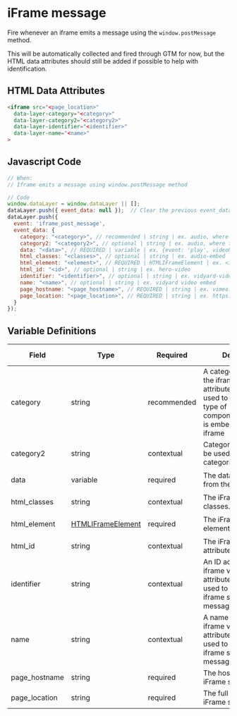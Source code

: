 # iFrame message

Fire whenever an iframe emits a message using the `window.postMessage` method. 

This will be automatically collected and fired through GTM for now, but the HTML data attributes should still be added if possible to help with identification.

## HTML Data Attributes

```html
<iframe src="<page_location>"
  data-layer-category="<category>"
  data-layer-category2="<category2>"
  data-layer-identifier="<identifier>"
  data-layer-name="<name>"
>
```

## Javascript Code

```js
// When:
// Iframe emits a message using window.postMessage method

// Code
window.dataLayer = window.dataLayer || [];
dataLayer.push({ event_data: null });  // Clear the previous event_data object.
dataLayer.push({
  event: 'iframe_post_message',
  event_data: {
    category: "<category>", // recommended | string | ex. audio, where to buy, video
    category2: "<category2>", // optional | string | ex. audio, where to buy, video
    data: "<data>", // REQUIRED | variable | ex. {event: 'play', videoName: 'my video', videoProvider: 'vimeo'}
    html_classes: "<classes>", // optional | string | ex. audio-embed
    html_element: "<element>", // REQUIRED | HTMLIFrameElement | ex. <iframe src="sample.com/iframe" ...>
    html_id: "<id>", // optional | string | ex. hero-video
    identifier: "<identifier>", // optional | string | ex. vidyard-video-embed
    name: "<name>", // optional | string | ex. vidyard video embed
    page_hostname: "<page_hostname>", // REQUIRED | string | ex. vimeo.com
    page_location: "<page_location>", // REQUIRED | string | ex. https://www.example.com
  }
});
```

## Variable Definitions

|Field|Type|Required|Description|Example|Pattern|Min Length|Max Length|Minimum|Maximum|Multiple Of|
| --- | --- | --- | --- | --- | --- | --- | --- | --- | --- | --- |
|category|string|recommended|A category added to the iframe via data attributes that can be used to represent what type of component/tool/widget is embedded via the iframe|audio, where to buy, video|
|category2|string|contextual|Categories 2 - 5 can be used to further categorize the iframe|audio, where to buy, video|
|data|variable|required|The data payload sent from the iframe|`{event: 'play', videoName: 'this is a video', videoProvider: 'vimeo'}`|
|html_classes|string|contextual|The iFrame CSS classes.|`audio-embed`|
|html_element|[HTMLIFrameElement](https://developer.mozilla.org/en-US/docs/Web/API/HTMLIFrameElement)|required|The iFrame HTML element.|`<iframe src="neutrogena.com/iframe" ...>`|
|html_id|string|contextual|The iFrame HTML ID attribute.|`hero-video`|
|identifier|string|contextual|An ID added to the iframe via data attributes that can be used to identify which iframe sent the message|`vidyard-video-embed`|
|name|string|contextual|A name added to the iframe via data attributes that can be used to identify which iframe sent the message|`vidyard video embed`|
|page_hostname|string|required|The hostname of the iFrame source.|`vimeo.com`|
|page_location|string|required|The full URL of the iFrame source.|`where-to-buy.co/example`|
